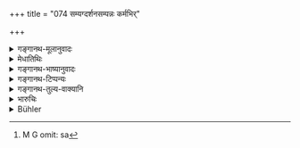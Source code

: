 +++
title = "074 सम्यग्दर्शनसम्पन्नः कर्मभिर्"

+++

<details><summary>गङ्गानथ-मूलानुवादः</summary>

Equipped with true insight, he is no longer fettered by his acts; but destitute of insight, he falls into the cycle of births and deaths.—(74)
</details>

<details><summary>मेधातिथिः</summary>

अनन्तरस्य विधेः फलम् आह । **सम्यग्दर्शनम्** अनन्तरोक्तम् आत्मनो यथार्थज्ञानम्, तेन **संपन्नः** कृतसाक्षात्कारः । **कर्मभिर् न निबध्यते** । **संसारं** नानुवर्तते । कृतानां कर्मणां भोगेन क्षयाद् अन्येषाम् अकरणात् । न पुनर् अनेन केवलात् ज्ञानान् मोक्ष उक्तो भवति । **दर्शनेना**ध्यात्मिकेन वेदान्तोपदिष्टेन यो विरहितः केवलकर्मकारी स[^३१] संसारम् एति ॥ ६.७४ ॥


[^३१]:
     M G omit: sa
</details>

<details><summary>गङ्गानथ-भाष्यानुवादः</summary>

This describes the result of what has been just enjoined.

‘*True insight*’—true knowledge of the Self, just described; ‘*equipped*’ with this,—*i.e*., having obtained direct apprehension of it.

‘*Is not fettered by acts*’— does not fall into the cycle of births and deaths; since the past acts have become exhausted on account of their effects having been already experienced, and no fresh acts are done.

This does not mean that Liberation is attained by mere knowledge.

He who is not endowed with the spiritual insight, taught in the Vedānta, and who is only given to the performance of acts, falls into the cycle of births and deaths.—(74)
</details>

<details><summary>गङ्गानथ-टिप्पन्यः</summary>

This verse is quoted in *Yatidharmasaṅgraha* (p. 42).
</details>

<details><summary>गङ्गानथ-तुल्य-वाक्यानि</summary>

**(verses 6.74-75)  
**

*Āpastamba* (2.21.14-16).—‘Some say that he obtains liberation if he
knows the Ātman;—but that opinion is opposed to the scriptures; if liberation were obtained by the knowledge of the Ātman alone, then he ought not to feel any pain even in this world.’

*Yājñavalkya* (3.66).—‘Truthfulness, abstention from stealing and from
anger, modesty, purity, discrimination, steadfastness, self-control, control over sense-organs and learning have been declared to be
*Universal Dharma*.’

*Kāmandaka* (3.6).—‘Harmlessness is the highest of all virtues,—such is
the unanimous opinion of all living beings. Therefore with feelings of kindness shall the king protect his people.’
</details>

<details><summary>भारुचिः</summary>

**सम्यग्दर्शनं** नाम परमात्मदर्शनम् । संसार्यात्मनो ऽसंसार्यात्मनो वा देहेन्द्रियमनोबुद्ध्यादिव्यतिरिक्तस्य संसार्यात्मनो ऽधिकारीपुरुषस्य वा प्रधानपुरुषयोर् वा नानात्वकस्य कर्माङ्गदेवताया वा संसारस्वभावस्य च वा "अवेक्षेत गतीर् नॄणाम्" (म्ध् ६.६१) इत्य् एवमाद्य् उक्तं प्रसंख्यानविज्ञानं वा शरीरगतं शुक्लशोणिताद्युत्पन्नम् इति विषयगतं च **संयग्दर्शन**शब्देनोच्यते । तथा च वक्ष्यत्य् "अस्थिस्थूणम्" (म्ध् ६.७६) इत्य् एवमादि । सर्वं चैतद् यथाविषयं **संयग्दर्शन**शब्देनोच्यते । सामर्थ्याद् एवं ज्ञानकर्मसमुच्चयम् उपदेक्ष्यत्य् अनन्तरश्लोक एवम् । अतश् चैतद् एवम् अतः, **दर्शनेन विहीनस् तु** केवलकर्मकृत् **संसारम्** आवृत्तिम् **प्रतिपद्यते** पितृलोकद्वारेण । सैषा ज्ञानकर्मसमुच्च्यस्तुतिर् विज्ञानमात्रस्तुतिर् वा ॥ ६.७४ ॥

_तथा च दर्शयति ।_
</details>

<details><summary>Bühler</summary>

074	He who possesses the true insight (into the nature of the world), is not fettered by his deeds; but he who is destitute of that insight, is drawn into the circle of births and deaths.
</details>
